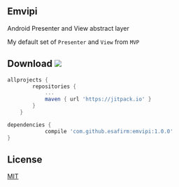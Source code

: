 ## Emvipi
Android Presenter and View abstract layer

My default set of `Presenter` and `View` from `MVP`

## Download [![](https://jitpack.io/v/esafirm/emvipi.svg)](https://jitpack.io/#esafirm/emvipi)

```groovy
allprojects {
		repositories {
			...
			maven { url 'https://jitpack.io' }
		}
	}
```

```groovy
dependencies {
	        compile 'com.github.esafirm:emvipi:1.0.0'
}
```

## License

[MIT](https://github.com/esafirm/emvipi/blob/master/LICENSE)
